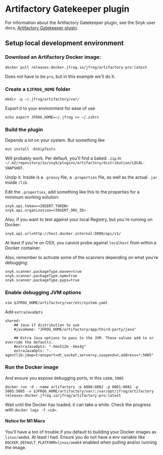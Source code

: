 # Artifactory Gatekeeper plugin

For information about the Artifactory Gatekeeper plugin, see the Snyk user
docs, [Artifactory Gatekeeper plugin](https://docs.snyk.io/integrations/private-registry-gatekeeper-plugins/artifactory-gatekeeper-plugin-overview).

## Setup local development environment

### Download an Artifactory Docker image:

```
docker pull releases-docker.jfrog.io/jfrog/artifactory-pro:latest
```

Does not have to be `pro`, but in this example we'll do it.

### Create a `$JFROG_HOME` folder

```
mkdir -p ~/.jfrog/artifactory/var/
```

Export it to your environment for ease of use

```
echo export JFROG_HOME=~/.jfrog >> ~/.zshrc
```

### Build the plugin

Depends a lot on your system. But something like

```
mvn install -DskipTests
```

Will probably work. Per default, you'll find a baked `.zip`
in `~/.m2/repository/io/snyk/plugins/artifactory/distribution/LOCAL-SNAPSHOT`.

Unzip it. Inside is a `.groovy` file, a `.properties` file, as well as the actual `.jar` inside `/lib`.

Edit the `.properties`, add something like this to the properties for a minimum working solution:

```
snyk.api.token=<INSERT_TOKEN>
snyk.api.organization=<INSERT_ORG_ID>
```

Also, if you want to test against your local Registry, but you're running on Docker:

```
snyk.api.url=http://host.docker.internal:8000/api/v1/
```

At least if you're on OSX, you cannot probe against `localhost` from within a Docker container.

Also, remember to activate some of the scanners depending on what you're debugging:

```
snyk.scanner.packageType.maven=true
snyk.scanner.packageType.npm=true
snyk.scanner.packageType.pypi=true
```

### Enable debugging JVM options

```
vim $JFROG_HOME/artifactory/var/etc/system.yaml
``` 

Add `extraJavaOpts`

```
shared:
    ## Java 17 distribution to use
    #javaHome: "JFROG_HOME/artifactory/app/third-party/java"

    ## Extra Java options to pass to the JVM. These values add to or override the defaults.
    #extraJavaOpts: "-Xms512m -Xmx4g"
    extraJavaOpts: "-agentlib:jdwp=transport=dt_socket,server=y,suspend=n,address=*:5005"
```

### Run the Docker image

And ensure you expose debugging ports, in this case, `5005`

```
docker run -d --name artifactory -p 8888:8082 -p 8081:8081 -p 5005:5005 -v $JFROG_HOME/artifactory/var/:/var/opt/jfrog/artifactory releases-docker.jfrog.io/jfrog/artifactory-pro:latest
```

Wait until the Docker has loaded, it can take a while. Check the progress with `docker logs -f <id>`.

#### Notice for M1 Macs

You'll have a ton of trouble if you default to building your Docker images as `linux/amd64`. At least I had. Ensure you
do not have a env variable like `DOCKER_DEFAULT_PLATFORM=linux/amd64` enabled when pulling and/or running the image.
